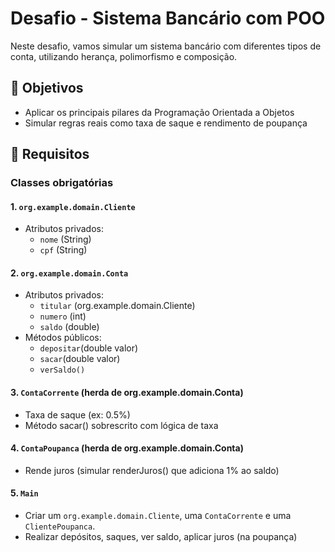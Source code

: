 # Desafio - Sistema Bancário com POO

Neste desafio, vamos simular um sistema bancário com diferentes tipos de conta, utilizando herança, polimorfismo e composição.

## 🎯 Objetivos
- Aplicar os principais pilares da Programação Orientada a Objetos
- Simular regras reais como taxa de saque e rendimento de poupança

## 🧱 Requisitos
### Classes obrigatórias
#### 1. `org.example.domain.Cliente`
- Atributos privados:
  - `nome` (String)
  - `cpf` (String)
 
#### 2. `org.example.domain.Conta`
- Atributos privados:
  - `titular` (org.example.domain.Cliente)
  - `numero` (int)
  - `saldo` (double)
- Métodos públicos:
  - `depositar`(double valor)
  - `sacar`(double valor)
  - `verSaldo()`

#### 3. `ContaCorrente` (herda de org.example.domain.Conta)
- Taxa de saque (ex: 0.5%)
- Método sacar() sobrescrito com lógica de taxa

#### 4. `ContaPoupanca` (herda de org.example.domain.Conta)
- Rende juros (simular renderJuros() que adiciona 1% ao saldo)

#### 5. `Main`
- Criar um `org.example.domain.Cliente`, uma `ContaCorrente` e uma `ClientePoupanca`.
- Realizar depósitos, saques, ver saldo, aplicar juros (na poupança)
